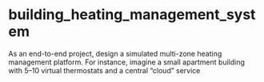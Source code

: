 # building_heating_management_system
As an end-to-end project, design a simulated multi-zone heating management platform. For instance, imagine a small apartment building with 5–10 virtual thermostats and a central “cloud” service
